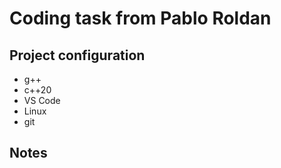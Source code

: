# Coding task from Pablo Roldan

## Project configuration

- g++
- c++20
- VS Code
- Linux
- git

## Notes

